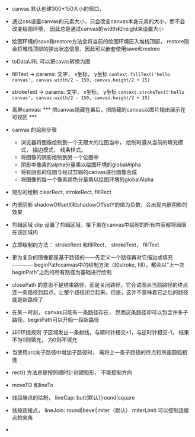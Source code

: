 - canvas 默认创建300*150大小的窗口，
- 通过css设置canvas的元素大小，只会改变canvas本身元素的大小，而不会改变绘图环境， 因此总是通过canvas的width和height来设置大小
- 绘图环境的save和restore方法会将当前的绘图环境压入堆栈顶部， restore则会将堆栈顶部的弹出状态信息，因此可以嵌套使用save和restore
- toDataURL 可以把cavas转换为图
- fillText  -> params: 文字， x坐标， y坐标 ` context.fillText('hello canvas', canvas.width/2 - 150, canvas.height/2 + 15) `
- strokeText -> params: 文字， x坐标， y坐标  ` context.strokeText('hello canvas', canvas.width/2 - 150, canvas.height/2 + 15) `

- 离屏canvas: *** 把canvas隐藏在幕后，把隐藏的canvas以图片输出展示在可视区 ***
- canvas 的绘制步骤
    - 浏览器将图像绘制到一个无限大的位图当中， 绘制时遵从当前的填充模式， 描边模式， 线条样式。
    - 将图像的阴影绘制到另一个位图中
    - 阴影中像素的alpha分量乘以绘图环境的globalAlpha
    - 将有阴影的位图与经过剪辑的canvas进行图像合成
    - 将图像的每一个像素颜色分量乘以绘图环境的globalAlpha

- 矩形的绘制
    clearRect, strokeRect, fillRect
     
- 内嵌阴影  shadowOffsetX和shadowOffsetY的值为负数，会出现内嵌阴影的效果
- 剪辑区域  clip
    设置了剪辑区域，接下来在canvas中绘制的所有内容都将局限在该区域内
- 立即绘制的方法： strokeRect 和fillRect， strokeText， fillText
- 更为复杂的图像都是基于路径的——先定义一个路径再对它描边或填充 ———— beginPath:canvas中的绘制方法（如stroke, fill），都会以“上一次beginPath”之后的所有路径为基础进行绘制
- closePath 的意思不是结束路径，而是关闭路径，它会试图从当前路径的终点连一条路径到起点，让整个路径闭合起来。但是，这并不意味着它之后的路径就是新路径了
- 在某一时刻， canvas只能有一条路径存在， 然而这条路径却可以包含许多子路径。beginPath可以开始一段新路径
- 非0环绕规则  子区域发出一条射线，与顺时针相交+1，与逆时针相交-1， 结果不为0则填充， 为0则不填充
- 当使用arc向子路径中增加子路径时， 需将上一条子路径的终点和所画圆弧相连
- rect() 方法总是按照顺时针创建矩形， 不能控制方向
- moveTO 和lineTo
- 线段端点的绘制， lineCap: butt(默认)|round|square
- 线段连接点， lineJoin: round|bevel|miter（默认） miterLimit 可以控制连接点的夹角
- 